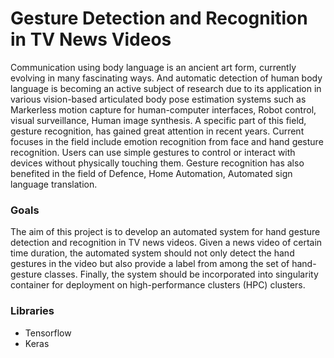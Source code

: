 # Gesture Detection and Recognition in TV News Videos

Communication using body language is an ancient art form, currently evolving in many fascinating ways. And automatic detection of human body language is becoming an active subject of research due to its application in various vision-based articulated body pose estimation systems such as Markerless motion capture for human-computer interfaces, Robot control, visual surveillance, Human image synthesis. A specific part of this field, gesture recognition, has gained great attention in recent years. Current focuses in the field include emotion recognition from face and hand gesture recognition. Users can use simple gestures to control or interact with devices without physically touching them. Gesture recognition has also benefited in the field of Defence, Home Automation, Automated sign language translation.

### Goals

The aim of this project is to develop an automated system for hand gesture detection and recognition in TV news videos. Given a news video of certain time duration, the automated system should not only detect the hand gestures in the video but also provide a label from among the set of hand-gesture classes. Finally, the system should be incorporated into singularity container for deployment on high-performance clusters (HPC) clusters.

### Libraries

- Tensorflow
- Keras
